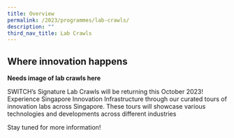 ```yaml
---
title: Overview
permalink: /2023/programmes/lab-crawls/
description: ""
third_nav_title: Lab Crawls
---
```



## Where innovation happens

**Needs image of lab crawls here**

SWITCH’s Signature Lab Crawls will be returning this October 2023! 
Experience Singapore Innovation Infrastructure through our curated tours of innovation labs across Singapore. These tours will showcase various technologies and developments across different industries

Stay tuned for more information!
